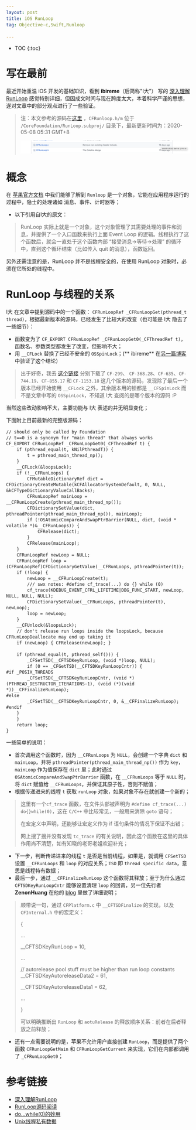 ```yaml
---
layout: post
title: iOS RunLoop
tag: Objective-c,Swift,Runloop

---
```


* TOC
{:toc}

# 写在最前

最近开始重温 iOS 开发的基础知识，看到 **ibireme**（后简称"I大"） 写的 [深入理解RunLoop](#https://blog.ibireme.com/2015/05/18/runloop/) 感觉特别详细，但因成文时间与现在跨度太大，本着科学严谨的思想，遂对文章中的部分观点进行了一些验证。

> 注：本文参考的源码在[这里](#https://github.com/apple/swift-corelibs-foundation/) ，`CFRunloop.h/m` 位于 `/CoreFoundation/RunLoop.subproj/` 目录下，最新更新时间为：2020-05-08 05:31 GMT+8
> 
> ![src](../assets/img/20200523runloop/src.png)

# 概念

在 [苹果官方文档](#https://developer.apple.com/documentation/foundation/runloop) 中我们能够了解到 `Runloop` 是一个对象，它能在应用程序运行的过程中，隐士的处理诸如 消息、事件、计时器等；

* 以下引用自I大的原文：

> RunLoop 实际上就是一个对象，这个对象管理了其需要处理的事件和消息，并提供了一个入口函数来执行上面 Event Loop 的逻辑。线程执行了这个函数后，就会一直处于这个函数内部 “接受消息->等待->处理” 的循环中，直到这个循环结束（比如传入 quit 的消息），函数返回。

另外还需注意的是，RunLoop 并不是线程安全的，在使用 RunLoop 对象时，必须在它所处的线程中。

# RunLoop 与线程的关系

I大 在文章中提到源码中的一个函数： `CFRunLoopRef _CFRunLoopGet(pthread_t thread)`，根据最新版本的源码，已经发生了比较大的改变（也可能是 I大 隐去了一些细节）：

* 函数变为了 `CF_EXPORT CFRunLoopRef _CFRunLoopGet0(_CFThreadRef t)`，函数名、参数类型都发生了改变，但影响不大；
* 用 `__CFLock` 替换了已经不安全的 `OSSpinLock`；(** ibireme** 在[另一篇博客](#https://blog.ibireme.com/2016/01/16/spinlock_is_unsafe_in_ios/)中验证了这个结论）

> 出于好奇，我去 [这个链接](https://opensource.apple.com/tarballs/CF/) 分别下载了 `CF-299`、 `CF-368.28`、`CF-635`、`CF-744.19`、`CF-855.17` 和 `CF-1153.18` 这几个版本的源码，发现除了最后一个版本已经开始使用 `__CFLock` 之外，其余版本用的锁都是 `__CFSpinLock` 而不是文章中写的 `OSSpinLock`，不知道 I大 查阅的是哪个版本的源码 :P

当然这些改动影响不大，主要功能与 I大 表述的并无明显变化；

下面附上目前最新的完整版源码：

```
// should only be called by Foundation
// t==0 is a synonym for "main thread" that always works
CF_EXPORT CFRunLoopRef _CFRunLoopGet0(_CFThreadRef t) {
	if (pthread_equal(t, kNilPthreadT)) {
		t = pthread_main_thread_np();
	}
	__CFLock(&loopsLock);
	if (!__CFRunLoops) {
		CFMutableDictionaryRef dict = CFDictionaryCreateMutable(kCFAllocatorSystemDefault, 0, NULL, &kCFTypeDictionaryValueCallBacks);
		CFRunLoopRef mainLoop = __CFRunLoopCreate(pthread_main_thread_np());
		CFDictionarySetValue(dict, pthreadPointer(pthread_main_thread_np()), mainLoop);
		if (!OSAtomicCompareAndSwapPtrBarrier(NULL, dict, (void * volatile *)&__CFRunLoops)) {
		    CFRelease(dict);
		}
		CFRelease(mainLoop);
	}
	CFRunLoopRef newLoop = NULL;
	CFRunLoopRef loop = (CFRunLoopRef)CFDictionaryGetValue(__CFRunLoops, pthreadPointer(t));
	if (!loop) {
		newLoop = __CFRunLoopCreate(t);
		/// swx notes: #define cf_trace(...) do {} while (0)
		cf_trace(KDEBUG_EVENT_CFRL_LIFETIME|DBG_FUNC_START, newLoop, NULL, NULL, NULL);
		CFDictionarySetValue(__CFRunLoops, pthreadPointer(t), newLoop);
		loop = newLoop;
	}
	__CFUnlock(&loopsLock);
	// don't release run loops inside the loopsLock, because CFRunLoopDeallocate may end up taking it
	if (newLoop) { CFRelease(newLoop); }
    
	if (pthread_equal(t, pthread_self())) {
		_CFSetTSD(__CFTSDKeyRunLoop, (void *)loop, NULL);
		if (0 == _CFGetTSD(__CFTSDKeyRunLoopCntr)) {
#if _POSIX_THREADS
		_CFSetTSD(__CFTSDKeyRunLoopCntr, (void *)(PTHREAD_DESTRUCTOR_ITERATIONS-1), (void (*)(void *))__CFFinalizeRunLoop);
#else
		_CFSetTSD(__CFTSDKeyRunLoopCntr, 0, &__CFFinalizeRunLoop);
#endif
	}
    }
    return loop;
}
```

一些简单的说明：

* 首次调用这个函数时，因为 `__CFRunLoops` 为 `NULL`，会创建一个字典 `dict` 和 `mainLoop`，并将 `pthreadPointer(pthread_main_thread_np())` 作为 `key`，`mainLoop` 作为值保存在 `dict` 里；此时通过 `OSAtomicCompareAndSwapPtrBarrier` 函数，在 `__CFRunLoops` 等于 `NULL` 时，将 `dict` 赋值给 `__CFRunLoops`，并保证其原子性，否则不赋值；
* 根据传递进来的线程 `t` 获取 `runLoop` 对象，如果对象不存在就创建一个新的；

> 这里有一个`cf_trace` 函数，在文件头部被声明为 `#define cf_trace(...) do{}while(0)`，这在 `C/C++` 中比较常见，一般用来消除 `goto` 语句；
> 
> 在宏定义中声明，还能够让宏定义作为 if 语句条件的情况下保证不出错；
> 
> 网上搜了搜并没有发现 `tc_trace` 的有关说明，因此这个函数在这里的具体作用尚不清楚，如有知晓的老哥老姐欢迎补充；

* 下一步，判断传递进来的线程 `t` 是否是当前线程，如果是，就调用 `CFSetTSD` 设置 `__CFRunLoops` 和 `loop` 的对应关系；`TSD` 即 `thread specific data`，意思是线程特有数据；
* 最后一步，通过 `__CFFinalizeRunLoop` 这个函数将其释放；至于为什么通过 `CFTSDKeyRunLoopCntr` 能够设置清理 `loop` 的回调，另一位先行者 **ZenonHuang** 在他的 [blog](https://juejin.im/post/5aaa15d36fb9a028d82b7d83#heading-13) 里做了详细说明；

> 顺带说一句，通过 `CFPlatform.c` 中 `__CFTSDFinalize` 的实现，以及 `CFInternal.h` 中的宏定义：
> 
> {
> 
>  ...
> 
>  __CFTSDKeyRunLoop = 10,
> 
> ...
> 
> // autorelease pool stuff must be higher than run loop constants
> __CFTSDKeyAutoreleaseData2 = 61,
> 
> __CFTSDKeyAutoreleaseData1 = 62,
> 
> ...
> 
> }
> 
> 可以明确推断出 `RunLoop` 和 `aotuRelease` 的释放顺序关系：前者在后者释放之前释放；


* 还有一点需要说明的是，苹果不允许用户直接创建 `RunLoop`，而是提供了两个函数 `CFRunLoopGetMain` 和 `CFRunLoopGetCurrent` 来实现，它们在内部都调用了 `_CFRunLoopGet0`；



# 参考链接

* [深入理解RunLoop](https://blog.ibireme.com/2015/05/18/runloop/)
* [RunLoop源码阅读](https://juejin.im/post/5aaa15d36fb9a028d82b7d83)
* [do...while(0)的妙用](https://www.cnblogs.com/flying_bat/archive/2008/01/18/1044693.html)
* [Unix线程私有数据](http://zdyi.com/books/apue/s11/11.9.html)
